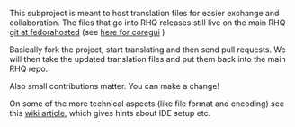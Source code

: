 This subproject is meant to host translation files for easier exchange and collaboration. The files that go into RHQ 
releases still live on the main RHQ [git at fedorahosted][2] (see [here for coregui][3] )

Basically fork the project, start translating and then send pull requests. We will then take the updated translation 
files and put them back into the main RHQ repo.

Also small contributions matter. You can make a change!

On some of the more technical aspects (like file format and encoding) see this [wiki article][1],
which gives hints about IDE setup etc.



[1]: http://rhq-project.org/display/RHQ/Working+with+the+Resource+Bundles
[2]: http://git.fedorahosted.org/git/?p=rhq/rhq.git;a=summary
[3]: http://git.fedorahosted.org/git/?p=rhq/rhq.git;a=tree;f=modules/enterprise/gui/coregui/src/main/resources/org/rhq/enterprise/gui/coregui/client;h=cd9bf5f208c22ddae9d3a394c99ba6f073cb2771;hb=HEAD

